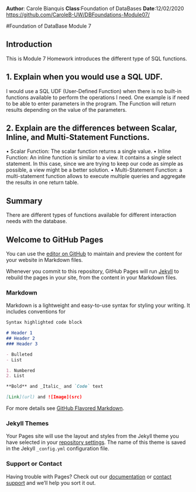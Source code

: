 **Author**: Carole Bianquis
**Class**:Foundation of DataBases
**Date**:12/02/2020
https://github.com/CaroleB-UW/DBFoundations-Module07/

#Foundation of DataBase Module 7

## Introduction
This is Module 7 Homework introduces the different type of SQL functions.

## 1.	Explain when you would use a SQL UDF.
I would use a SQL UDF (User-Defined Function) when there is no built-in functions available to perform the operations I need. One example is if need to be able to enter parameters in the program. The Function will return results depending on the value of the parameters. 

## 2. Explain are the differences between Scalar, Inline, and Multi-Statement Functions.
•	Scalar Function: The scalar function returns a single value. 
•	Inline Function: An inline function is similar to a view. It contains a single select statement. In this case, since we are trying to keep our code as simple as possible, a view might be a better solution.
•	Multi-Statement Function: a multi-statement function allows to execute multiple queries and aggregate the results in one return table. 

## Summary
There are different types of functions available for different interaction needs with the database. 





## Welcome to GitHub Pages

You can use the [editor on GitHub](https://github.com/CaroleB-UW/DBFoundations-Module07/edit/gh-pages/index.md) to maintain and preview the content for your website in Markdown files.

Whenever you commit to this repository, GitHub Pages will run [Jekyll](https://jekyllrb.com/) to rebuild the pages in your site, from the content in your Markdown files.

### Markdown

Markdown is a lightweight and easy-to-use syntax for styling your writing. It includes conventions for

```markdown
Syntax highlighted code block

# Header 1
## Header 2
### Header 3

- Bulleted
- List

1. Numbered
2. List

**Bold** and _Italic_ and `Code` text

[Link](url) and ![Image](src)
```

For more details see [GitHub Flavored Markdown](https://guides.github.com/features/mastering-markdown/).

### Jekyll Themes

Your Pages site will use the layout and styles from the Jekyll theme you have selected in your [repository settings](https://github.com/CaroleB-UW/DBFoundations-Module07/settings). The name of this theme is saved in the Jekyll `_config.yml` configuration file.

### Support or Contact

Having trouble with Pages? Check out our [documentation](https://docs.github.com/categories/github-pages-basics/) or [contact support](https://github.com/contact) and we’ll help you sort it out.
